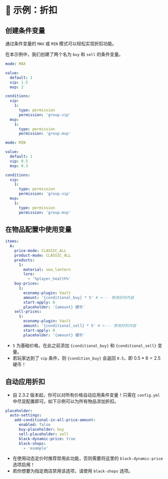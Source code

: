# 🔖 示例：折扣

## 创建条件变量

通过条件变量的 `MAX` 或 `MIN` 模式可以轻松实现折扣功能。

在本示例中，我们创建了两个名为 `buy` 和 `sell` 的条件变量。

``` YAML
mode: MAX

value:
  default: 1
  vip: 1.5
  mvp: 2

conditions:
  vip:
    1:
      type: permission
      permission: 'group.vip'
  mvp:
    1:
      type: permission
      permission: 'group.mvp'
```

``` YAML
mode: MIN

value:
  default: 1
  vip: 0.5
  mvp: 0.3

conditions:
  vip:
    1:
      type: permission
      permission: 'group.vip'
  mvp:
    1:
      type: permission
      permission: 'group.mvp'
```

## 在物品配置中使用变量

``` YAML
items:
  A:
    price-mode: CLASSIC_ALL
    product-mode: CLASSIC_ALL
    products:
      1:
        material: sea_lantern
        lore: 
          - '%player_health%'
    buy-prices:
      1:
        economy-plugin: Vault
        amount: '{conditional_buy} * 5' # <--- 修改好的内容
        start-apply: 0
        placeholder: '{amount} 硬币'
    sell-prices:
      1:
        economy-plugin: Vault
        amount: '{conditional_sell} * 5' # <--- 修改好的内容
        start-apply: 0
        placeholder: '{amount} 硬币'
```

* `5` 为基础价格，在此之前添加 `{conditional_buy}` 和 `{conditional_sell}` 变量。
* 若玩家达到了 `vip` 条件，则 `{condition_buy}` 会返回 `0.5`，即 $0.5 * 8 = 2.5$ 硬币！

## 自动应用折扣

* 自 2.3.2 版本起，你可以对所有价格自动应用条件变量！只需在 `config.yml` 中尽显配置即可。如下示例可以为所有物品添加折扣。

``` YAML
placeholder:
  auto-settings:
    add-conditional-in-all-price-amount:
      enabled: false
      buy-placeholder: buy
      sell-placeholder: sell
      black-dynamic-price: true
      black-shops:
        - 'example'
```

* 在使用动态定价时推荐禁用此功能，否则需要将这里的 `black-dynamic-price` 选项启用！
* 若你想要为指定商店禁用该选项，请使用 `black-shops` 选项。